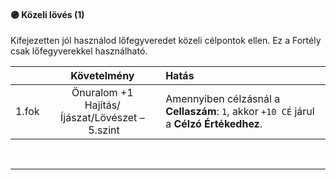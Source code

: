 #### 🟣 Közeli lövés (1)

Kifejezetten jól használod lőfegyveredet közeli célpontok ellen. Ez a Fortély csak lőfegyverekkel használható.

| |  Követelmény | Hatás  |
| :----------- | :-----------: | :----------- |
| 1.fok | Önuralom +1<br />Hajítás/Íjászat/Lövészet&nbsp;–&nbsp;5.szint | Amennyiben célzásnál a **Cellaszám**: `1`, akkor `+10 CÉ` járul a **Célzó Értékedhez**. |

<br />

---

